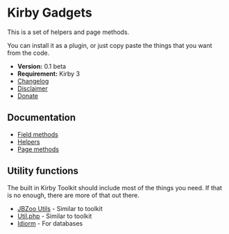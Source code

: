 # Kirby Gadgets

This is a set of helpers and page methods.

You can install it as a plugin, or just copy paste the things that you want from the code.

- **Version:** 0.1 beta
- **Requirement:** Kirby 3
- [Changelog](docs/changelog.md)
- [Disclaimer](https://devonera.se/docs/disclaimer/?user=jenstornell&plugin=kirby-gadgets)
- [Donate](https://devonera.se/docs/donate/?user=jenstornell&plugin=kirby-gadgets)

## Documentation

- [Field methods](docs/fieldMethods.md)
- [Helpers](docs/helpers.md)
- [Page methods](docs/pageMethods.md)

## Utility functions

The built in Kirby Toolkit should include most of the things you need. If that is no enough, there are more of that out there.

- [JBZoo Utils](https://github.com/JBZoo/Utils) - Similar to toolkit
- [Util.php](https://github.com/brandonwamboldt/utilphp/) - Similar to toolkit
- [Idiorm](https://github.com/j4mie/idiorm) - For databases